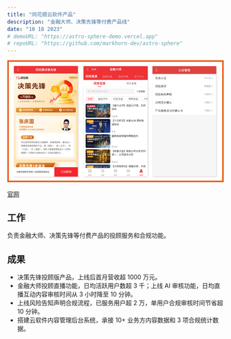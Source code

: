```yaml
---
title: "同花顺云软件产品"
description: "金融大师、决策先锋等付费产品线"
date: "10 18 2023"
# demoURL: "https://astro-sphere-demo.vercel.app"
# repoURL: "https://github.com/markhorn-dev/astro-sphere"
---
```


![云软件产品](./ths01.webp)

[官网](https://www.ths123.com/soft.html)  

## 工作 
负责金融大师、决策先锋等付费产品的投顾服务和合规功能。

## 成果
- 决策先锋投顾版产品，上线后首月营收超 1000 万元。
- 金融大师投顾直播功能，日均活跃用户数超 3 千；上线 AI 审核功能，日均直播互动内容审核时间从 3 小时降至 10 分钟。
- 上线风险告知声明合规流程，已服务用户超 2 万，单用户合规审核时间节省超 10 分钟。 
- 搭建云软件内容管理后台系统，承接 10+ 业务方内容数据和 3 项合规统计数据。

